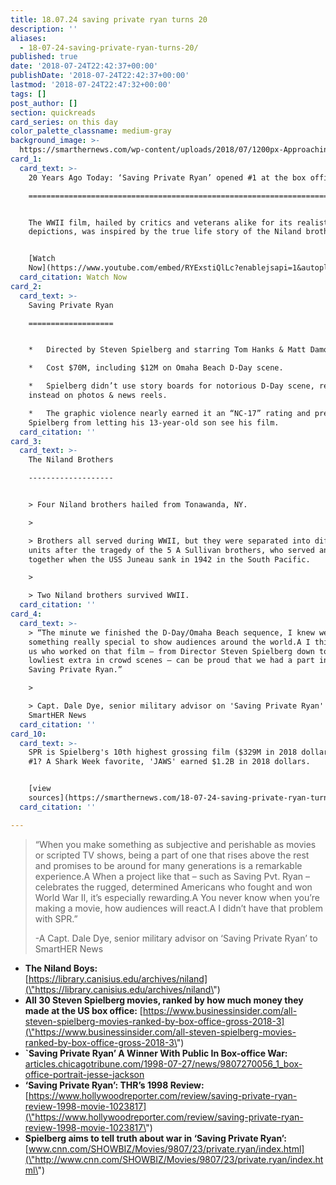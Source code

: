 ```yaml
---
title: 18.07.24 saving private ryan turns 20
description: ''
aliases:
  - 18-07-24-saving-private-ryan-turns-20/
published: true
date: '2018-07-24T22:42:37+00:00'
publishDate: '2018-07-24T22:42:37+00:00'
lastmod: '2018-07-24T22:47:32+00:00'
tags: []
post_author: []
section: quickreads
card_series: on this day
color_palette_classname: medium-gray
background_image: >-
  https://smarthernews.com/wp-content/uploads/2018/07/1200px-Approaching_Omaha.jpg
card_1:
  card_text: >-
    20 Years Ago Today: ‘Saving Private Ryan’ opened #1 at the box office

    =====================================================================


    The WWII film, hailed by critics and veterans alike for its realistic battle
    depictions, was inspired by the true life story of the Niland brothers.


    [Watch
    Now](https://www.youtube.com/embed/RYExstiQlLc?enablejsapi=1&autoplay=1&rel=0)
  card_citation: Watch Now
card_2:
  card_text: >-
    Saving Private Ryan

    ===================


    *   Directed by Steven Spielberg and starring Tom Hanks & Matt Damon

    *   Cost $70M, including $12M on Omaha Beach D-Day scene.

    *   Spielberg didn’t use story boards for notorious D-Day scene, relying
    instead on photos & news reels.

    *   The graphic violence nearly earned it an “NC-17” rating and prevented
    Spielberg from letting his 13-year-old son see his film.
  card_citation: ''
card_3:
  card_text: >-
    The Niland Brothers

    -------------------


    > Four Niland brothers hailed from Tonawanda, NY.

    > 

    > Brothers all served during WWII, but they were separated into different
    units after the tragedy of the 5 A Sullivan brothers, who served and died
    together when the USS Juneau sank in 1942 in the South Pacific.

    > 

    > Two Niland brothers survived WWII.
  card_citation: ''
card_4:
  card_text: >-
    > “The minute we finished the D-Day/Omaha Beach sequence, I knew we had
    something really special to show audiences around the world.A I think all of
    us who worked on that film – from Director Steven Spielberg down to the
    lowliest extra in crowd scenes – can be proud that we had a part in making
    Saving Private Ryan.”

    > 

    > Capt. Dale Dye, senior military advisor on 'Saving Private Ryan' to
    SmartHER News
  card_citation: ''
card_10:
  card_text: >-
    SPR is Spielberg's 10th highest grossing film ($329M in 2018 dollars). His
    #1? A Shark Week favorite, 'JAWS' earned $1.2B in 2018 dollars.


    [view
    sources](https://smarthernews.com/18-07-24-saving-private-ryan-turns-20/)
  card_citation: ''

---
```

> “When you make something as subjective and perishable as movies or scripted TV shows, being a part of one that rises above the rest and promises to be around for many generations is a remarkable experience.A When a project like that – such as Saving Pvt. Ryan – celebrates the rugged, determined Americans who fought and won World War II, it’s especially rewarding.A You never know when you’re making a movie, how audiences will react.A I didn’t have that problem with SPR.”
> 
> \-A Capt. Dale Dye, senior military advisor on ‘Saving Private Ryan’ to SmartHER News

*   **The Niland Boys:**  
    [https://library.canisius.edu/archives/niland](\"https://library.canisius.edu/archives/niland\")
*   **All 30 Steven Spielberg movies, ranked by how much money they made at the US box office:** [https://www.businessinsider.com/all-steven-spielberg-movies-ranked-by-box-office-gross-2018-3](\"https://www.businessinsider.com/all-steven-spielberg-movies-ranked-by-box-office-gross-2018-3\")
*   **\`Saving Private Ryan’ A Winner With Public In Box-office War:**  
    [articles.chicagotribune.com/1998-07-27/news/9807270056\_1\_box-office-portrait-jesse-jackson](\"http://articles.chicagotribune.com/1998-07-27/news/9807270056_1_box-office-portrait-jesse-jackson\")
*   **‘Saving Private Ryan’: THR’s 1998 Review:**  
    [https://www.hollywoodreporter.com/review/saving-private-ryan-review-1998-movie-1023817](\"https://www.hollywoodreporter.com/review/saving-private-ryan-review-1998-movie-1023817\")
*   **Spielberg aims to tell truth about war in ‘Saving Private Ryan’:** [www.cnn.com/SHOWBIZ/Movies/9807/23/private.ryan/index.html](\"http://www.cnn.com/SHOWBIZ/Movies/9807/23/private.ryan/index.html\")